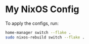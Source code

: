 # My NixOS Config

To apply the configs, run:

```sh
home-manager switch --flake .
sudo nixos-rebuild switch --flake .
```
